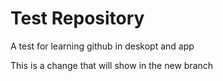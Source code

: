 # Test Repository
A test for learning github in deskopt and app

This is a change that will show in the new branch 
